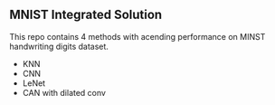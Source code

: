 ## MNIST Integrated Solution

This repo contains 4 methods with acending performance on MINST handwriting digits dataset.
- KNN
- CNN
- LeNet
- CAN with dilated conv
